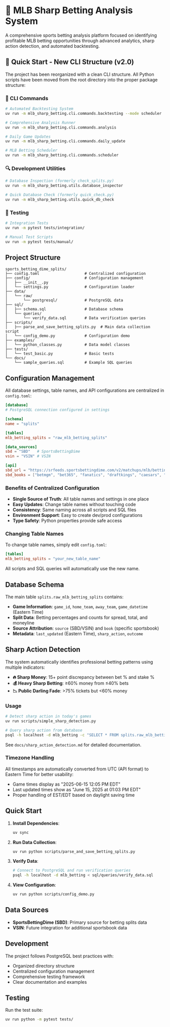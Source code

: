 # 🎯 MLB Sharp Betting Analysis System

A comprehensive sports betting analysis platform focused on identifying profitable MLB betting opportunities through advanced analytics, sharp action detection, and automated backtesting.

## 🚀 Quick Start - New CLI Structure (v2.0)

The project has been reorganized with a clean CLI structure. All Python scripts have been moved from the root directory into the proper package structure:

### 🔧 CLI Commands

```bash
# Automated Backtesting System
uv run -m mlb_sharp_betting.cli.commands.backtesting --mode scheduler

# Comprehensive Analysis Runner  
uv run -m mlb_sharp_betting.cli.commands.analysis

# Daily Game Updates
uv run -m mlb_sharp_betting.cli.commands.daily_update

# MLB Betting Scheduler
uv run -m mlb_sharp_betting.cli.commands.scheduler
```

### 🔍 Development Utilities

```bash
# Database Inspection (formerly check_splits.py)
uv run -m mlb_sharp_betting.utils.database_inspector

# Quick Database Check (formerly quick_check.py)  
uv run -m mlb_sharp_betting.utils.quick_db_check
```

### 🧪 Testing

```bash
# Integration Tests
uv run -m pytest tests/integration/

# Manual Test Scripts
uv run -m pytest tests/manual/
```

## Project Structure

```
sports_betting_dime_splits/
├── config.toml                    # Centralized configuration
├── config/                        # Configuration management
│   ├── __init__.py
│   └── settings.py                # Configuration loader
├── data/
│   └── raw/
│       └── postgresql/            # PostgreSQL data
├── sql/
│   ├── schema.sql                 # Database schema
│   └── queries/
│       └── verify_data.sql        # Data verification queries
├── scripts/
│   ├── parse_and_save_betting_splits.py  # Main data collection script
│   └── config_demo.py             # Configuration demo
├── examples/
│   └── python_classes.py          # Data model classes
├── tests/
│   └── test_basic.py              # Basic tests
└── docs/
    └── sample_queries.sql         # Example SQL queries
```

## Configuration Management

All database settings, table names, and API configurations are centralized in `config.toml`:

```toml
[database]
# PostgreSQL connection configured in settings

[schema]
name = "splits"

[tables]
mlb_betting_splits = "raw_mlb_betting_splits"

[data_sources]
sbd = "SBD"   # SportsBettingDime
vsin = "VSIN" # VSIN

[api]
sbd_url = "https://srfeeds.sportsbettingdime.com/v2/matchups/mlb/betting-splits"
sbd_books = ["betmgm", "bet365", "fanatics", "draftkings", "caesars", "fanduel"]
```

### Benefits of Centralized Configuration

- **Single Source of Truth**: All table names and settings in one place
- **Easy Updates**: Change table names without touching code
- **Consistency**: Same naming across all scripts and SQL files
- **Environment Support**: Easy to create dev/prod configurations
- **Type Safety**: Python properties provide safe access

### Changing Table Names

To change table names, simply edit `config.toml`:

```toml
[tables]
mlb_betting_splits = "your_new_table_name"
```

All scripts and SQL queries will automatically use the new name.

## Database Schema

The main table `splits.raw_mlb_betting_splits` contains:

- **Game Information**: `game_id`, `home_team`, `away_team`, `game_datetime` (Eastern Time)
- **Split Data**: Betting percentages and counts for spread, total, and moneyline
- **Source Attribution**: `source` (SBD/VSIN) and `book` (specific sportsbook)
- **Metadata**: `last_updated` (Eastern Time), `sharp_action`, `outcome`

## Sharp Action Detection

The system automatically identifies professional betting patterns using multiple indicators:

- **🔥 Sharp Money**: 15+ point discrepancy between bet % and stake %
- **💰 Heavy Sharp Betting**: ≥60% money from ≤40% bets
- **📉 Public Darling Fade**: >75% tickets but <60% money

### Usage
```bash
# Detect sharp action in today's games
uv run scripts/simple_sharp_detection.py

# Query sharp action from database
psql -h localhost -d mlb_betting -c "SELECT * FROM splits.raw_mlb_betting_splits WHERE sharp_action = true;"
```

See `docs/sharp_action_detection.md` for detailed documentation.

### Timezone Handling

All timestamps are automatically converted from UTC (API format) to Eastern Time for better usability:
- Game times display as "2025-06-15 12:05 PM EDT"
- Last updated times show as "June 15, 2025 at 01:03 PM EDT"
- Proper handling of EST/EDT based on daylight saving time

## Quick Start

1. **Install Dependencies**:
   ```bash
   uv sync
   ```

2. **Run Data Collection**:
   ```bash
   uv run python scripts/parse_and_save_betting_splits.py
   ```

3. **Verify Data**:
   ```bash
   # Connect to PostgreSQL and run verification queries
   psql -h localhost -d mlb_betting < sql/queries/verify_data.sql
   ```

4. **View Configuration**:
   ```bash
   uv run python scripts/config_demo.py
   ```

## Data Sources

- **SportsBettingDime (SBD)**: Primary source for betting splits data
- **VSIN**: Future integration for additional sportsbook data

## Development

The project follows PostgreSQL best practices with:
- Organized directory structure
- Centralized configuration management
- Comprehensive testing framework
- Clear documentation and examples

## Testing

Run the test suite:
```bash
uv run python -m pytest tests/
```

